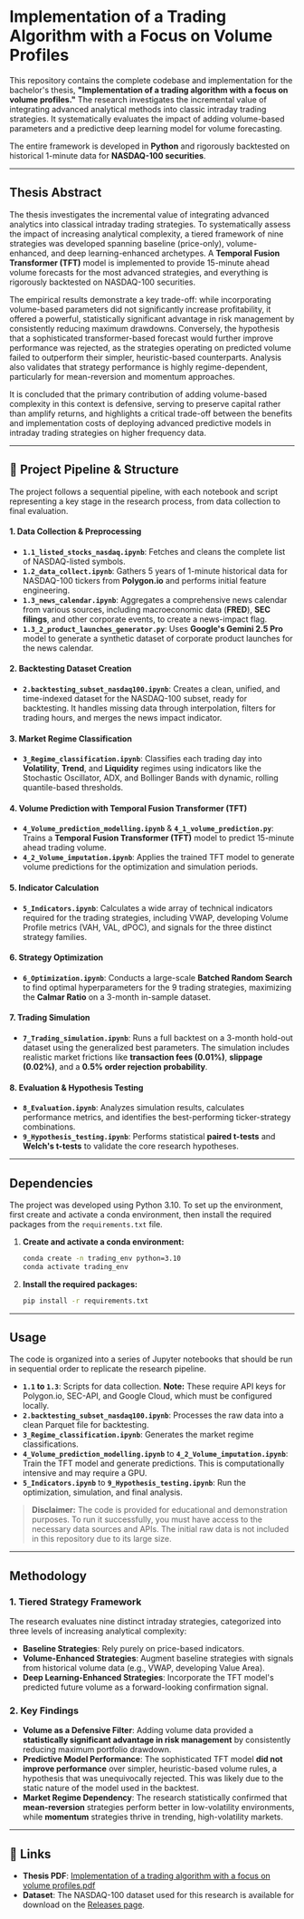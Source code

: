 # Implementation of a Trading Algorithm with a Focus on Volume Profiles

This repository contains the complete codebase and implementation for the bachelor's thesis, **"Implementation of a trading algorithm with a focus on volume profiles."** The research investigates the incremental value of integrating advanced analytical methods into classic intraday trading strategies. It systematically evaluates the impact of adding volume-based parameters and a predictive deep learning model for volume forecasting.

The entire framework is developed in **Python** and rigorously backtested on historical 1-minute data for **NASDAQ-100 securities**.

***

## Thesis Abstract

The thesis investigates the incremental value of integrating advanced analytics into classical intraday trading strategies. To systematically assess the impact of increasing analytical complexity, a tiered framework of nine strategies was developed spanning baseline (price-only), volume-enhanced, and deep learning-enhanced archetypes. A **Temporal Fusion Transformer (TFT)** model is implemented to provide 15-minute ahead volume forecasts for the most advanced strategies, and everything is rigorously backtested on NASDAQ-100 securities.

The empirical results demonstrate a key trade-off: while incorporating volume-based parameters did not significantly increase profitability, it offered a powerful, statistically significant advantage in risk management by consistently reducing maximum drawdowns. Conversely, the hypothesis that a sophisticated transformer-based forecast would further improve performance was rejected, as the strategies operating on predicted volume failed to outperform their simpler, heuristic-based counterparts. Analysis also validates that strategy performance is highly regime-dependent, particularly for mean-reversion and momentum approaches.

It is concluded that the primary contribution of adding volume-based complexity in this context is defensive, serving to preserve capital rather than amplify returns, and highlights a critical trade-off between the benefits and implementation costs of deploying advanced predictive models in intraday trading strategies on higher frequency data.

***

## 🚀 Project Pipeline & Structure

The project follows a sequential pipeline, with each notebook and script representing a key stage in the research process, from data collection to final evaluation.

#### 1. Data Collection & Preprocessing
- **`1.1_listed_stocks_nasdaq.ipynb`**: Fetches and cleans the complete list of NASDAQ-listed symbols.
- **`1.2_data_collect.ipynb`**: Gathers 5 years of 1-minute historical data for NASDAQ-100 tickers from **Polygon.io** and performs initial feature engineering.
- **`1.3_news_calendar.ipynb`**: Aggregates a comprehensive news calendar from various sources, including macroeconomic data (**FRED**), **SEC filings**, and other corporate events, to create a news-impact flag.
- **`1.3_2_product_launches_generator.py`**: Uses **Google's Gemini 2.5 Pro** model to generate a synthetic dataset of corporate product launches for the news calendar.

#### 2. Backtesting Dataset Creation
- **`2.backtesting_subset_nasdaq100.ipynb`**: Creates a clean, unified, and time-indexed dataset for the NASDAQ-100 subset, ready for backtesting. It handles missing data through interpolation, filters for trading hours, and merges the news impact indicator.

#### 3. Market Regime Classification
- **`3_Regime_classification.ipynb`**: Classifies each trading day into **Volatility**, **Trend**, and **Liquidity** regimes using indicators like the Stochastic Oscillator, ADX, and Bollinger Bands with dynamic, rolling quantile-based thresholds.

#### 4. Volume Prediction with Temporal Fusion Transformer (TFT)
- **`4_Volume_prediction_modelling.ipynb`** & **`4_1_volume_prediction.py`**: Trains a **Temporal Fusion Transformer (TFT)** model to predict 15-minute ahead trading volume.
- **`4_2_Volume_imputation.ipynb`**: Applies the trained TFT model to generate volume predictions for the optimization and simulation periods.

#### 5. Indicator Calculation
- **`5_Indicators.ipynb`**: Calculates a wide array of technical indicators required for the trading strategies, including VWAP, developing Volume Profile metrics (VAH, VAL, dPOC), and signals for the three distinct strategy families.

#### 6. Strategy Optimization
- **`6_Optimization.ipynb`**: Conducts a large-scale **Batched Random Search** to find optimal hyperparameters for the 9 trading strategies, maximizing the **Calmar Ratio** on a 3-month in-sample dataset.

#### 7. Trading Simulation
- **`7_Trading_simulation.ipynb`**: Runs a full backtest on a 3-month hold-out dataset using the generalized best parameters. The simulation includes realistic market frictions like **transaction fees (0.01%)**, **slippage (0.02%)**, and a **0.5% order rejection probability**.

#### 8. Evaluation & Hypothesis Testing
- **`8_Evaluation.ipynb`**: Analyzes simulation results, calculates performance metrics, and identifies the best-performing ticker-strategy combinations.
- **`9_Hypothesis_testing.ipynb`**: Performs statistical **paired t-tests** and **Welch's t-tests** to validate the core research hypotheses.

***

## Dependencies

The project was developed using Python 3.10. To set up the environment, first create and activate a conda environment, then install the required packages from the `requirements.txt` file.

1.  **Create and activate a conda environment:**
    ```bash
    conda create -n trading_env python=3.10
    conda activate trading_env
    ```

2.  **Install the required packages:**
    ```bash
    pip install -r requirements.txt
    ```

***

## Usage

The code is organized into a series of Jupyter notebooks that should be run in sequential order to replicate the research pipeline.

-   **`1.1` to `1.3`**: Scripts for data collection. **Note:** These require API keys for Polygon.io, SEC-API, and Google Cloud, which must be configured locally.
-   **`2.backtesting_subset_nasdaq100.ipynb`**: Processes the raw data into a clean Parquet file for backtesting.
-   **`3_Regime_classification.ipynb`**: Generates the market regime classifications.
-   **`4_Volume_prediction_modelling.ipynb`** to **`4_2_Volume_imputation.ipynb`**: Train the TFT model and generate predictions. This is computationally intensive and may require a GPU.
-   **`5_Indicators.ipynb`** to **`9_Hypothesis_testing.ipynb`**: Run the optimization, simulation, and final analysis.

> **Disclaimer:** The code is provided for educational and demonstration purposes. To run it successfully, you must have access to the necessary data sources and APIs. The initial raw data is not included in this repository due to its large size.

***

## Methodology

### 1. Tiered Strategy Framework
The research evaluates nine distinct intraday strategies, categorized into three levels of increasing analytical complexity:

-   **Baseline Strategies**: Rely purely on price-based indicators.
-   **Volume-Enhanced Strategies**: Augment baseline strategies with signals from historical volume data (e.g., VWAP, developing Value Area).
-   **Deep Learning-Enhanced Strategies**: Incorporate the TFT model's predicted future volume as a forward-looking confirmation signal.

### 2. Key Findings
-   **Volume as a Defensive Filter**: Adding volume data provided a **statistically significant advantage in risk management** by consistently reducing maximum portfolio drawdown.
-   **Predictive Model Performance**: The sophisticated TFT model **did not improve performance** over simpler, heuristic-based volume rules, a hypothesis that was unequivocally rejected. This was likely due to the static nature of the model used in the backtest.
-   **Market Regime Dependency**: The research statistically confirmed that **mean-reversion** strategies perform better in low-volatility environments, while **momentum** strategies thrive in trending, high-volatility markets.

***

## 🔗 Links

-   **Thesis PDF**: [Implementation of a trading algorithm with a focus on volume profiles.pdf](<INSERT_LINK_TO_YOUR_PDF_HERE>)
-   **Dataset**: The NASDAQ-100 dataset used for this research is available for download on the [Releases page](<INSERT_LINK_TO_YOUR_GITHUB_RELEASE_HERE>).
